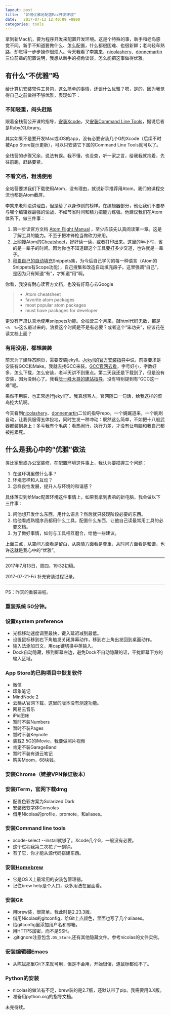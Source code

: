 ```yaml
---
layout: post
title:  "如何优雅地配置Mac开发环境"
date:   2017-07-13 12:40:09 +0800
categories: tools
---
```


拿到新Mac机，要为程序开发来配置开发环境。这是个特殊的事，新手和老鸟感觉不同。新手不知道要做什么、怎么配置，什么都很困难、也很新鲜；老鸟轻车熟路，却觉得一步步操作很烦人。今天我看了[李笑来](http://lixiaolai.com/2016/06/16/makecs-basic-dev-env-settup/)、[nicolashery](https://github.com/nicolashery)、[donnemartin](https://github.com/donnemartin)三位前辈的配置说明，我想从新手的视角谈谈，怎么能把这事做得优雅。

## 有什么“不优雅”吗

给计算机安装软件工具包，这么简单的事情，还谈什么优雅？嗯，是的，因为我觉得自己之前做得不够优雅，表现如下：

### 不知轻重，闷头赶路

跟着全栈营公开课的指导，[安装Xcode](https://fullstack.xinshengdaxue.com/posts/8)，又[安装Command Line Tools](https://fullstack.xinshengdaxue.com/posts/9)，据说后者是Ruby的Library。

其实如果不是要开发Mac或iOS的app，没有必要安装几个G的Xcode（后续不时被App Store提示更新），可以只安装它下属的Command Line Tools就可以了。

全栈营的步骤冗余，说法有误。我不懂，也没查，听一家之言，给我我就抱着，先往前跑，赶路要紧。

### 不看文档，粗浅使用

全站营要求我们下载使用Atom，没有理由，就说新手推荐用Atom。我们的课程交流也都是Atom截屏。

李笑来老师没讲理由，但是给了以身作则的榜样。在编辑器部分，他让我们不要参与哪个编辑器最强的论战，不如节省时间和精力把能力练强。他建议我们在Atom体系下，做三件事：

1. 第一步读官方文档 [Atom Flight Manual](http://flight-manual.atom.io/) ，至少应该先认真阅读第一章。这是了解工具的能力。不至于把冲锋枪当做砍刀来用。
2. 上网搜Atom的[Cheatsheet](http://d2wy8f7a9ursnm.cloudfront.net/atom-editor-cheat-sheet.pdf)，好好读一读，或者打印出来。这里的半小时，省的是一辈子的时间。因为你也不知道跟这个工具要打多少交道，也许就是一辈子。
3. [积累自己的自动填充](http://lixiaolai.com/2016/06/17/makecs-atom-advanced/)Snippets集，为今后自己学习的每一种语言（Atom的Snippets有Scope功能），自己搜集和改造自动填充段子。这里强调“自己”，是因为只有知道“有”，才知道“用”啊。

你看，我没有耐心读官方文档，也没有好奇心去Google

> - Atom cheatsheet
> - favorite atom packages
> - most popular atom packages
> - must have packages for developer

更没有严肃认真地使用snippets功能。全栈营三个月来，敲html代码无数，都是`<%  %>`这么敲过来的。浪费这个时间是不是有必要？或者这个“笨功夫”，应该花在读文档上面？

### 有用没用，都想装装

前天为了建静态网页，需要安装jekyll。[Jekyll的官方安装指导](https://jekyllrb.com/docs/installation/)中说，前提要求是安装有GCC和Make。我就去找GCC来装。[GCC官网去看](https://gcc.gnu.org/install/)，字号好小，字数好多，怎么下载，怎么安装，老半天讲不到重点。第二天我还是下载到了，但是没有安装，因为没耐心了。我看[阮一峰大哥的建站指导](http://www.ruanyifeng.com/blog/2012/08/blogging_with_jekyll.html)，没有特别提到有“GCC这一难”呢。

果然不用装，也正常运行jekyll了。我真想骂人，官网随口一句话，给我这样的菜鸟挖大坑啊。

今天看到[nicolashery](https://github.com/nicolashery)、[donnemartin](https://github.com/donnemartin)二位的指导repo，一个娓娓道来，一个刷刷自动，让我佩服得五体投地，同时生发一种冲动：既然这么简单，不如把十八般武器都装到身上！多亏我有个毛病：看热闹行，执行力差，才没有让电脑和我自己都被拖累死。

## 什么是我心中的“优雅”做法

类比家里或办公室装修，在配置环境这件事上，我认为要把握三个问题：

1. 在这环境里做什么事？
2. 环境怎样和人互动？
3. 怎样良性发展，提升人与环境的和谐感？

具体落实到给Mac配置环境这件事情上，如果我拿到表弟的新电脑，我会做以下三件事：

1. 问他想开发什么东西，用什么语言？然后就只装现阶段必要的东西。
2. 给他看成熟程序员都用什么工具，配置什么东西，让他自己读最常用工具的必要文档。
3. 为了做好事情，如何与工具相互磨合，给他一些建议。

上面三点，从空间方面看是留白，从感情方面看是尊重，从时间方面看是和谐。也许这就是我心中的“优雅”。

---

2017年7月13日，周四，19:32初稿。

2017-07-21-Fri 补充安装过程记录。

---

PS：昨天的重装进程。

### 重装系统 50分钟。

### 设置system preference

- 光标移动速度调至最快，键入延迟减到最低。
- 设置鼠标移到右下角触发关闭屏幕动作，移到右上角出发回到桌面动作。
- 输入法添加日文，用cap键切换中英输入。
- Dock自动隐藏，移到屏幕左边，避免Dock不自动隐藏的话，干扰屏幕下方的输入区域。

### App Store的已购项目中恢复软件

- 微信
- 印象笔记
- MindNode 2
- 云梯从官网下载，这里的版本没有测速功能。
- 网易云音乐
- iPic图床
- 暂时不装Numbers
- 暂时不装Pages
- 暂时不装Keynote
- 装载2.5G的iMovie，我要做照片视频
- 肯定不装GarageBand
- 暂时不装有道云笔记
- 购买Moom，68块钱。

### 安装Chrome（链接VPN保证版本）

### 安装iTerm，官网下载dmg

- 配置色彩方案为Solarized Dark
- 安装微软字体Consolas
- 借用Nicolas的profile，promote，和aliases。

### 安装Command line tools

- xcode-select --install就够了。Xcode几个G，一般没有必要。
- 这个过程我第二次花了一刻钟。
- 有了它，你才能从源代码搭建东西。

### 安装[Homebrew](https://brew.sh)

- 它是OS X上最常用的安装包管理器。
- 记住brew help是个入口，众多用法在里面看。

### 安装Git

- 用brew装，很简单。我此时是2.23.3版。
- 借用Nicolas的gitconfig，给Git上点颜色，里面也写了几个aliases。
- 给gitconfig里添加用户名和邮箱。
- 用HTTPS加密，而不是SSH。
- .gitignore注意包含`.DS_Store`,还有其他隐藏文件。参考nicolas的文件实例。

### 安装编辑器Emacs

- 从陈斌那里Git下来就可用，但是不会用，开始很傻，连鼠标都动不了。

### Python的安装

- nicolas的做法有不足，brew装的是2.7版，还默认带了pip。我需要用3.X版。
- 准备用python.org的指导文档。

未完待续。



